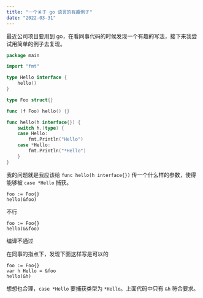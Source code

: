 ```yaml
---
title: "一个关于 go 语言的有趣例子"
date: "2022-03-31"
---
```


最近公司项目要用到 go，在看同事代码的时候发现一个有趣的写法，接下来我尝试用简单的例子去复现。

<!-- more -->

```go
package main

import "fmt"

type Hello interface {
	hello()
}

type Foo struct{}

func (f Foo) hello() {}

func hello(h interface{}) {
	switch h.(type) {
	case Hello:
		fmt.Println("Hello")
	case *Hello:
		fmt.Println("*Hello")
	}
}
```
我的问题就是我应该给 `func hello(h interface{})` 传一个什么样的参数，使得能够被 `case *Hello` 捕获。  

```
foo := Foo{}
hello(&foo)
```
不行

```
foo := Foo{}
hello(&&foo)
```
编译不通过  

在同事的指点下，发现下面这样写是可以的  
```
foo := Foo{}
var h Hello = &foo
hello(&h)
```
想想也合理，`case *Hello` 要捕获类型为 `*Hello`。上面代码中只有 `&h` 符合要求。


